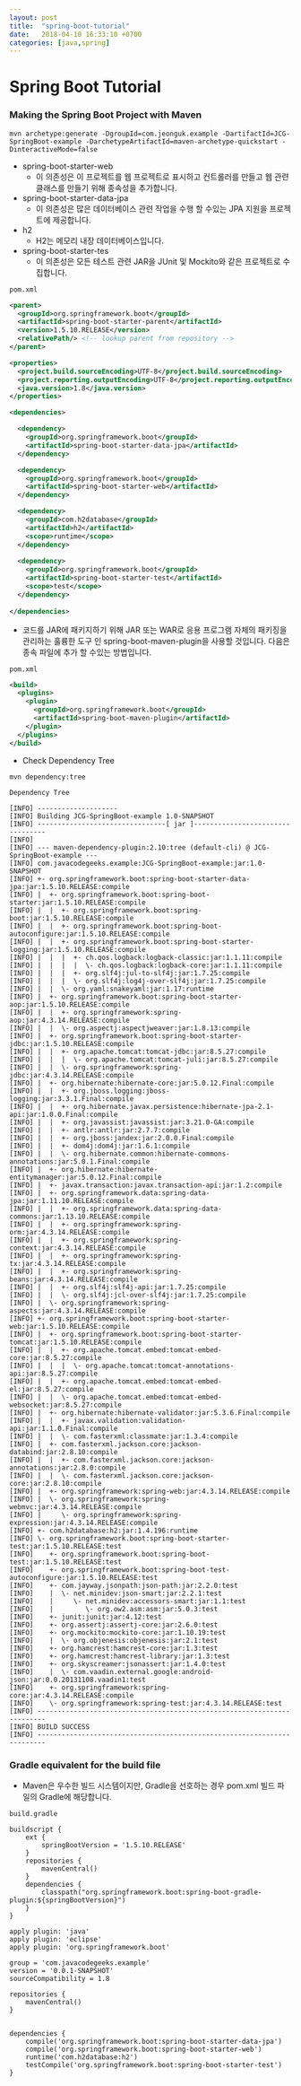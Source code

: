 ```yaml
---
layout: post
title:  "spring-boot-tutorial"
date:   2018-04-10 16:33:10 +0700
categories: [java,spring]
---
```


# Spring Boot Tutorial

### Making the Spring Boot Project with Maven

```
mvn archetype:generate -DgroupId=com.jeonguk.example -DartifactId=JCG-SpringBoot-example -DarchetypeArtifactId=maven-archetype-quickstart -DinteractiveMode=false
```
- spring-boot-starter-web
    - 이 의존성은 이 프로젝트를 웹 프로젝트로 표시하고 컨트롤러를 만들고 웹 관련 클래스를 만들기 위해 종속성을 추가합니다.
- spring-boot-starter-data-jpa
    - 이 의존성은 많은 데이터베이스 관련 작업을 수행 할 수있는 JPA 지원을 프로젝트에 제공합니다.
- h2
    - H2는 메모리 내장 데이터베이스입니다.
- spring-boot-starter-tes
    - 이 의존성은 모든 테스트 관련 JAR을 JUnit 및 Mockito와 같은 프로젝트로 수집합니다.

```pom.xml```

```xml
<parent>
  <groupId>org.springframework.boot</groupId>
  <artifactId>spring-boot-starter-parent</artifactId>
  <version>1.5.10.RELEASE</version>
  <relativePath/> <!-- lookup parent from repository -->
</parent>

<properties>
  <project.build.sourceEncoding>UTF-8</project.build.sourceEncoding>
  <project.reporting.outputEncoding>UTF-8</project.reporting.outputEncoding>
  <java.version>1.8</java.version>
</properties>

<dependencies>

  <dependency>
    <groupId>org.springframework.boot</groupId>
    <artifactId>spring-boot-starter-data-jpa</artifactId>
  </dependency>

  <dependency>
    <groupId>org.springframework.boot</groupId>
    <artifactId>spring-boot-starter-web</artifactId>
  </dependency>

  <dependency>
    <groupId>com.h2database</groupId>
    <artifactId>h2</artifactId>
    <scope>runtime</scope>
  </dependency>
  
  <dependency>
    <groupId>org.springframework.boot</groupId>
    <artifactId>spring-boot-starter-test</artifactId>
    <scope>test</scope>
  </dependency>
  
</dependencies>
```

- 코드를 JAR에 패키지하기 위해 JAR 또는 WAR로 응용 프로그램 자체의 패키징을 관리하는 훌륭한 도구 인 spring-boot-maven-plugin을 사용할 것입니다. 다음은 종속 파일에 추가 할 수있는 방법입니다.

```pom.xml```

```xml
<build>
  <plugins>
    <plugin>
      <groupId>org.springframework.boot</groupId>
      <artifactId>spring-boot-maven-plugin</artifactId>
    </plugin>
  </plugins>
</build>
```

- Check Dependency Tree

```
mvn dependency:tree
```

```Dependency Tree```

```
[INFO] --------------------
[INFO] Building JCG-SpringBoot-example 1.0-SNAPSHOT
[INFO] --------------------------------[ jar ]---------------------------------
[INFO]
[INFO] --- maven-dependency-plugin:2.10:tree (default-cli) @ JCG-SpringBoot-example ---
[INFO] com.javacodegeeks.example:JCG-SpringBoot-example:jar:1.0-SNAPSHOT
[INFO] +- org.springframework.boot:spring-boot-starter-data-jpa:jar:1.5.10.RELEASE:compile
[INFO] |  +- org.springframework.boot:spring-boot-starter:jar:1.5.10.RELEASE:compile
[INFO] |  |  +- org.springframework.boot:spring-boot:jar:1.5.10.RELEASE:compile
[INFO] |  |  +- org.springframework.boot:spring-boot-autoconfigure:jar:1.5.10.RELEASE:compile
[INFO] |  |  +- org.springframework.boot:spring-boot-starter-logging:jar:1.5.10.RELEASE:compile
[INFO] |  |  |  +- ch.qos.logback:logback-classic:jar:1.1.11:compile
[INFO] |  |  |  |  \- ch.qos.logback:logback-core:jar:1.1.11:compile
[INFO] |  |  |  +- org.slf4j:jul-to-slf4j:jar:1.7.25:compile
[INFO] |  |  |  \- org.slf4j:log4j-over-slf4j:jar:1.7.25:compile
[INFO] |  |  \- org.yaml:snakeyaml:jar:1.17:runtime
[INFO] |  +- org.springframework.boot:spring-boot-starter-aop:jar:1.5.10.RELEASE:compile
[INFO] |  |  +- org.springframework:spring-aop:jar:4.3.14.RELEASE:compile
[INFO] |  |  \- org.aspectj:aspectjweaver:jar:1.8.13:compile
[INFO] |  +- org.springframework.boot:spring-boot-starter-jdbc:jar:1.5.10.RELEASE:compile
[INFO] |  |  +- org.apache.tomcat:tomcat-jdbc:jar:8.5.27:compile
[INFO] |  |  |  \- org.apache.tomcat:tomcat-juli:jar:8.5.27:compile
[INFO] |  |  \- org.springframework:spring-jdbc:jar:4.3.14.RELEASE:compile
[INFO] |  +- org.hibernate:hibernate-core:jar:5.0.12.Final:compile
[INFO] |  |  +- org.jboss.logging:jboss-logging:jar:3.3.1.Final:compile
[INFO] |  |  +- org.hibernate.javax.persistence:hibernate-jpa-2.1-api:jar:1.0.0.Final:compile
[INFO] |  |  +- org.javassist:javassist:jar:3.21.0-GA:compile
[INFO] |  |  +- antlr:antlr:jar:2.7.7:compile
[INFO] |  |  +- org.jboss:jandex:jar:2.0.0.Final:compile
[INFO] |  |  +- dom4j:dom4j:jar:1.6.1:compile
[INFO] |  |  \- org.hibernate.common:hibernate-commons-annotations:jar:5.0.1.Final:compile
[INFO] |  +- org.hibernate:hibernate-entitymanager:jar:5.0.12.Final:compile
[INFO] |  +- javax.transaction:javax.transaction-api:jar:1.2:compile
[INFO] |  +- org.springframework.data:spring-data-jpa:jar:1.11.10.RELEASE:compile
[INFO] |  |  +- org.springframework.data:spring-data-commons:jar:1.13.10.RELEASE:compile
[INFO] |  |  +- org.springframework:spring-orm:jar:4.3.14.RELEASE:compile
[INFO] |  |  +- org.springframework:spring-context:jar:4.3.14.RELEASE:compile
[INFO] |  |  +- org.springframework:spring-tx:jar:4.3.14.RELEASE:compile
[INFO] |  |  +- org.springframework:spring-beans:jar:4.3.14.RELEASE:compile
[INFO] |  |  +- org.slf4j:slf4j-api:jar:1.7.25:compile
[INFO] |  |  \- org.slf4j:jcl-over-slf4j:jar:1.7.25:compile
[INFO] |  \- org.springframework:spring-aspects:jar:4.3.14.RELEASE:compile
[INFO] +- org.springframework.boot:spring-boot-starter-web:jar:1.5.10.RELEASE:compile
[INFO] |  +- org.springframework.boot:spring-boot-starter-tomcat:jar:1.5.10.RELEASE:compile
[INFO] |  |  +- org.apache.tomcat.embed:tomcat-embed-core:jar:8.5.27:compile
[INFO] |  |  |  \- org.apache.tomcat:tomcat-annotations-api:jar:8.5.27:compile
[INFO] |  |  +- org.apache.tomcat.embed:tomcat-embed-el:jar:8.5.27:compile
[INFO] |  |  \- org.apache.tomcat.embed:tomcat-embed-websocket:jar:8.5.27:compile
[INFO] |  +- org.hibernate:hibernate-validator:jar:5.3.6.Final:compile
[INFO] |  |  +- javax.validation:validation-api:jar:1.1.0.Final:compile
[INFO] |  |  \- com.fasterxml:classmate:jar:1.3.4:compile
[INFO] |  +- com.fasterxml.jackson.core:jackson-databind:jar:2.8.10:compile
[INFO] |  |  +- com.fasterxml.jackson.core:jackson-annotations:jar:2.8.0:compile
[INFO] |  |  \- com.fasterxml.jackson.core:jackson-core:jar:2.8.10:compile
[INFO] |  +- org.springframework:spring-web:jar:4.3.14.RELEASE:compile
[INFO] |  \- org.springframework:spring-webmvc:jar:4.3.14.RELEASE:compile
[INFO] |     \- org.springframework:spring-expression:jar:4.3.14.RELEASE:compile
[INFO] +- com.h2database:h2:jar:1.4.196:runtime
[INFO] \- org.springframework.boot:spring-boot-starter-test:jar:1.5.10.RELEASE:test
[INFO]    +- org.springframework.boot:spring-boot-test:jar:1.5.10.RELEASE:test
[INFO]    +- org.springframework.boot:spring-boot-test-autoconfigure:jar:1.5.10.RELEASE:test
[INFO]    +- com.jayway.jsonpath:json-path:jar:2.2.0:test
[INFO]    |  \- net.minidev:json-smart:jar:2.2.1:test
[INFO]    |     \- net.minidev:accessors-smart:jar:1.1:test
[INFO]    |        \- org.ow2.asm:asm:jar:5.0.3:test
[INFO]    +- junit:junit:jar:4.12:test
[INFO]    +- org.assertj:assertj-core:jar:2.6.0:test
[INFO]    +- org.mockito:mockito-core:jar:1.10.19:test
[INFO]    |  \- org.objenesis:objenesis:jar:2.1:test
[INFO]    +- org.hamcrest:hamcrest-core:jar:1.3:test
[INFO]    +- org.hamcrest:hamcrest-library:jar:1.3:test
[INFO]    +- org.skyscreamer:jsonassert:jar:1.4.0:test
[INFO]    |  \- com.vaadin.external.google:android-json:jar:0.0.20131108.vaadin1:test
[INFO]    +- org.springframework:spring-core:jar:4.3.14.RELEASE:compile
[INFO]    \- org.springframework:spring-test:jar:4.3.14.RELEASE:test
[INFO] ------------------------------------------------------------------------
[INFO] BUILD SUCCESS
[INFO] ------------------------------------------------------------------------
```


### Gradle equivalent for the build file

- Maven은 우수한 빌드 시스템이지만, Gradle을 선호하는 경우 pom.xml 빌드 파일의 Gradle에 해당합니다.

```build.gradle```

```
buildscript {
	ext {
		springBootVersion = '1.5.10.RELEASE'
	}
	repositories {
		mavenCentral()
	}
	dependencies {
		classpath("org.springframework.boot:spring-boot-gradle-plugin:${springBootVersion}")
	}
}

apply plugin: 'java'
apply plugin: 'eclipse'
apply plugin: 'org.springframework.boot'

group = 'com.javacodegeeks.example'
version = '0.0.1-SNAPSHOT'
sourceCompatibility = 1.8

repositories {
	mavenCentral()
}


dependencies {
	compile('org.springframework.boot:spring-boot-starter-data-jpa')
	compile('org.springframework.boot:spring-boot-starter-web')
	runtime('com.h2database:h2')
	testCompile('org.springframework.boot:spring-boot-starter-test')
}
```

